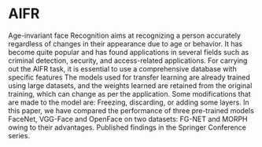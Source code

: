 # AIFR
Age-invariant face Recognition aims at recognizing a person accurately regardless of changes in their appearance due to age or behavior.
It has become quite popular and has found applications in several fields such as criminal detection, security, and access-related applications.
 For carrying out the AIFR task, it is essential to use a comprehensive database with specific features
The models used for transfer learning are already trained using large datasets, and the weights learned are retained from the original training, which can change as per the application. Some modifications that are made to the model are: Freezing, discarding, or adding some layers. 
In this paper, we have compared the performance of three pre-trained models FaceNet, VGG-Face and OpenFace on two datasets: FG-NET and MORPH owing to their advantages. 
Published findings in the Springer Conference series.

